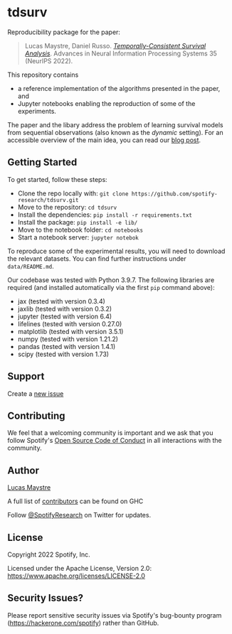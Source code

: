 # tdsurv

Reproducibility package for the paper:

> Lucas Maystre, Daniel Russo. [_Temporally-Consistent Survival
> Analysis_](https://research.atspotify.com/publications/temporally-consistent-survival-analysis/).
> Advances in Neural Information Processing Systems 35 (NeurIPS 2022).

This repository contains

- a reference implementation of the algorithms presented in the paper, and
- Jupyter notebooks enabling the reproduction of some of the experiments.

The paper and the libary address the problem of learning survival models from
sequential observations (also known as the _dynamic_ setting). For an
accessible overview of the main idea, you can read our [blog
post](https://research.atspotify.com/2022/11/survival-analysis-meets-reinforcement-learning/).

## Getting Started

To get started, follow these steps:

- Clone the repo locally with: `git clone
  https://github.com/spotify-research/tdsurv.git`
- Move to the repository: `cd tdsurv`
- Install the dependencies: `pip install -r requirements.txt`
- Install the package: `pip install -e lib/`
- Move to the notebook folder: `cd notebooks`
- Start a notebook server: `jupyter notebok`

To reproduce some of the experimental results, you will need to download the
relevant datasets. You can find further instructions under `data/README.md`.

Our codebase was tested with Python 3.9.7. The following libraries are required
(and installed automatically via the first `pip` command above):

- jax (tested with version 0.3.4)
- jaxlib (tested with version 0.3.2)
- jupyter (tested with version 6.4)
- lifelines (tested with version 0.27.0)
- matplotlib (tested with version 3.5.1)
- numpy (tested with version 1.21.2)
- pandas (tested with version 1.4.1)
- scipy (tested with version 1.73)

## Support

Create a [new issue](https://github.com/spotify-research/tdsurv/issues/new)

## Contributing

We feel that a welcoming community is important and we ask that you follow Spotify's
[Open Source Code of Conduct](https://github.com/spotify/code-of-conduct/blob/main/code-of-conduct.md)
in all interactions with the community.

## Author

[Lucas Maystre](mailto:lucasm@spotify.com)

A full list of [contributors](https://github.com/spotify-research/tdsurv/graphs/contributors?type=a) can be found on GHC

Follow [@SpotifyResearch](https://twitter.com/SpotifyResearch) on Twitter for updates.

## License

Copyright 2022 Spotify, Inc.

Licensed under the Apache License, Version 2.0: https://www.apache.org/licenses/LICENSE-2.0

## Security Issues?

Please report sensitive security issues via Spotify's bug-bounty program (https://hackerone.com/spotify) rather than GitHub.

